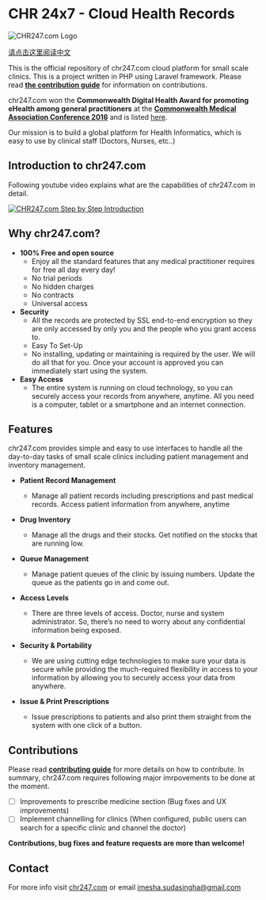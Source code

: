 # CHR 24x7 - Cloud Health Records

![CHR247.com Logo](https://raw.githubusercontent.com/IMS94/chr247.com/master/public/logo.png "CHR247.com Logo")

[请点击这里阅读中文](https://github.com/consectechnologies/chr247.com/blob/master/README.zh-cn.md)

This is the official repository of chr247.com cloud platform for small scale clinics. This is a project written in PHP using Laravel framework. Please read [**the contribution guide**](https://github.com/chr24x7/chr247.com/blob/master/CONTRIBUTING.md) for information on contributions.

chr247.com won the **Commonwealth Digital Health Award for promoting eHealth among general practitioners** at the [**Commonwealth Medical Association Conference 2016**](https://www.facebook.com/commonwealthdoctors/) and is listed [here](https://scontent.fcmb3-1.fna.fbcdn.net/v/t31.0-8/s720x720/14615584_10154295604103612_6255794136538531020_o.jpg?oh=a50482633c25f6ce313b54312a4eaf57&oe=59956173).

Our mission is to build a global platform for Health Informatics, which is easy to use by clinical staff (Doctors, Nurses, etc..) 

## Introduction to chr247.com

Following youtube video explains what are the capabilities of chr247.com in detail.

[![CHR247.com Step by Step Introduction](http://img.youtube.com/vi/02_pjKzW0cY/0.jpg)](http://www.youtube.com/watch?v=02_pjKzW0cY "CHR247.com Step by Step Introduction")

## Why chr247.com?

- **100% Free and open source**
  - Enjoy all the standard features that any medical practitioner requires for free all day every day!
  - No trial periods
  - No hidden charges
  - No contracts
  - Universal access 
- **Security**
  - All the records are protected by SSL end-to-end encryption so they are only accessed by only you and the people who you grant access to.
  - Easy To Set-Up
  - No installing, updating or maintaining is required by the user. We will do all that for you. Once your account is approved you can immediately start using the system.
- **Easy Access**
  - The entire system is running on cloud technology, so you can securely access your records from anywhere, anytime. All you need is a computer, tablet or a smartphone and an internet connection. 
  
## Features
  
  chr247.com provides simple and easy to use interfaces to handle all the day-to-day tasks of small scale clinics including patient management and inventory management.
  
- **Patient Record Management**
  - Manage all patient records including prescriptions and past medical records. Access patient information from anywhere, anytime

- **Drug Inventory**
  - Manage all the drugs and their stocks. Get notified on the stocks that are running low.

- **Queue Management**
  - Manage patient queues of the clinic by issuing numbers. Update the queue as the patients go in and come out.

- **Access Levels**
  - There are three levels of access. Doctor, nurse and system administrator. So, there’s no need to worry about any confidential information being exposed.

- **Security & Portability**
  - We are using cutting edge technologies to make sure your data is secure while providing the much-required flexibility in access to your information by allowing you to securely access your data from anywhere.

- **Issue & Print Prescriptions**
  - Issue prescriptions to patients and also print them straight from the system with one click of a button.
  
## Contributions

Please read [**contributing guide**](https://github.com/chr24x7/chr247.com/blob/master/CONTRIBUTING.md) for more details on how to contribute. In summary, chr247.com requires following major imrpovements to be done at the moment.

- [ ] Improvements to prescribe medicine section (Bug fixes and UX improvements)
- [ ] Implement channelling for clinics (When configured, public users can search for a specific clinic and channel the doctor)

**Contributions, bug fixes and feature requests are more than welcome!**
  
## Contact
  For more info visit [chr247.com](https://chr247.com/) or email [imesha.sudasingha@gmail.com](mailto:imesha.sudasingha@gmail.com)
